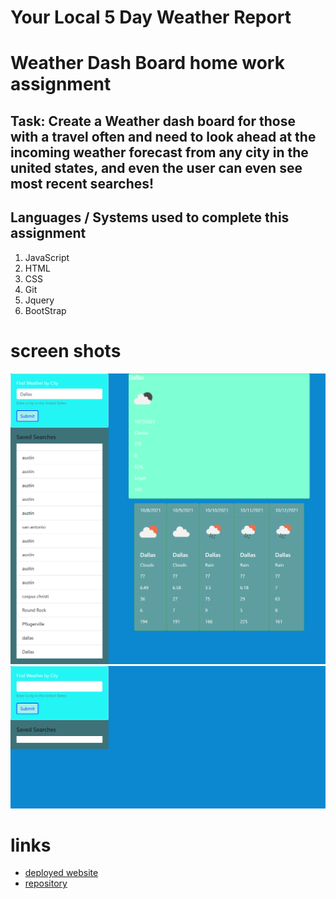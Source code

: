 # Your Local 5 Day Weather Report

# Weather Dash Board home work assignment

## Task: Create a Weather dash board for those with a travel often and need to look ahead at the incoming weather forecast from any city in the united states, and even the user can even see most recent searches!

## Languages / Systems used to complete this assignment

1. JavaScript
2. HTML
3. CSS
4. Git
5. Jquery
6. BootStrap

# screen shots

![Weather Dash Board Open Page](./assets/images/WeatherDisplayed.png)
![Local City Search](./assets/images/WeatherSearch.png)

# links

- [deployed website](https://chris79kennard.github.io/Weather-Dash-Board-/)
- [repository](https://github.com/chris79kennard/Weather-Dash-Board-)
